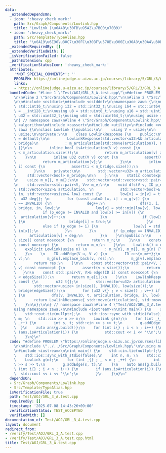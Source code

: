 ```yaml
---
data:
  _extendedDependsOn:
  - icon: ':heavy_check_mark:'
    path: Src/Graph/Components/Lowlink.hpp
    title: "Lowlink (\u6A4B\u30FB\u95A2\u7BC0\u70B9)"
  - icon: ':heavy_check_mark:'
    path: Src/Template/TypeAlias.hpp
    title: "\u6A19\u6E96\u30C7\u30FC\u30BF\u578B\u306E\u30A8\u30A4\u30EA\u30A2\u30B9"
  _extendedRequiredBy: []
  _extendedVerifiedWith: []
  _isVerificationFailed: false
  _pathExtension: cpp
  _verificationStatusIcon: ':heavy_check_mark:'
  attributes:
    '*NOT_SPECIAL_COMMENTS*': ''
    PROBLEM: https://onlinejudge.u-aizu.ac.jp/courses/library/5/GRL/3/GRL_3_A
    links:
    - https://onlinejudge.u-aizu.ac.jp/courses/library/5/GRL/3/GRL_3_A
  bundledCode: "#line 1 \"Test/AOJ/GRL_3_A.test.cpp\"\n#define PROBLEM \"https://onlinejudge.u-aizu.ac.jp/courses/library/5/GRL/3/GRL_3_A\"\
    \n\n#line 2 \"Src/Graph/Components/Lowlink.hpp\"\n\n#line 2 \"Src/Template/TypeAlias.hpp\"\
    \n\n#include <cstdint>\n#include <cstddef>\n\nnamespace zawa {\n\nusing i16 =\
    \ std::int16_t;\nusing i32 = std::int32_t;\nusing i64 = std::int64_t;\nusing i128\
    \ = __int128_t;\n\nusing u8 = std::uint8_t;\nusing u16 = std::uint16_t;\nusing\
    \ u32 = std::uint32_t;\nusing u64 = std::uint64_t;\n\nusing usize = std::size_t;\n\
    \n} // namespace zawa\n#line 4 \"Src/Graph/Components/Lowlink.hpp\"\n\n#include\
    \ <algorithm>\n#include <cassert>\n#include <utility>\n#include <vector>\n\nnamespace\
    \ zawa {\n\nclass Lowlink {\npublic:\n\n    using V = usize;\n\n    using ID =\
    \ usize;\n\nprivate:\n\n    class LowlinkResponse {\n    public:\n\n        LowlinkResponse()\
    \ = default;\n\n        LowlinkResponse(std::vector<u32>&& articulation, std::vector<bool>&&\
    \ bridge)\n            : m_articulation{std::move(articulation)}, m_bridge{std::move(bridge)}\
    \ {}\n\n        inline bool isArticulation(V v) const {\n            assert(v\
    \ < m_articulation.size());\n            return m_articulation[v] > 1u;\n    \
    \    }\n\n        inline u32 cut(V v) const {\n            assert(v < m_articulation.size());\n\
    \            return m_articulation[v];\n        }\n\n        inline bool isBridge(ID\
    \ i) const {\n            assert(i < m_bridge.size());\n            return m_bridge[i];\n\
    \        }\n\n    private:\n\n        std::vector<u32> m_articulation;\n\n   \
    \     std::vector<bool> m_bridge;\n\n    };\n\n    static constexpr usize INVALID{static_cast<ID>(-1)};\n\
    \n    usize m_n{}, m_m{};\n\n    std::vector<std::vector<std::pair<V, ID>>> m_g;\n\
    \n    std::vector<std::pair<V, V>> m_e;\n\n    void dfs(V v, ID p_edge, u32& t,\
    \ std::vector<u32>& articulation, \n            std::vector<bool>& bridge, std::vector<usize>&\
    \ in, std::vector<usize>& low) const {\n        low[v] = in[v] = t++;\n      \
    \  u32 deg{}; \n        for (const auto& [x, i] : m_g[v]) {\n            if (in[x]\
    \ == INVALID) {\n                deg++;\n                dfs(x, i, t, articulation,\
    \ bridge, in, low);\n                low[v] = std::min(low[v], low[x]);\n    \
    \            if (p_edge != INVALID and low[x] >= in[v]) {\n                  \
    \  articulation[v]++;\n                }\n                if (low[x] > in[v])\
    \ {\n                    bridge[i] = true;\n                }\n            }\n\
    \            else if (p_edge != i) {\n                low[v] = std::min(low[v],\
    \ in[x]);\n            }\n        }\n        if (p_edge == INVALID) {\n      \
    \      articulation[v] = deg;\n        }\n    }\n\npublic:\n\n    constexpr usize\
    \ size() const noexcept {\n        return m_n;\n    }\n\n    constexpr usize edgeSize()\
    \ const noexcept {\n        return m_m;\n    }\n\n    Lowlink() = default;\n\n\
    \    explicit Lowlink(usize n) \n        : m_n{n}, m_m{}, m_g(n) {\n        m_g.shrink_to_fit();\n\
    \    }\n    \n    ID addEdge(V u, V v) {\n        ID res{m_m++};\n        m_e.emplace_back(u,\
    \ v);\n        m_g[u].emplace_back(v, res);\n        m_g[v].emplace_back(u, res);\n\
    \        return res;\n    }\n\n    const std::vector<std::pair<V, ID>>& operator[](V\
    \ v) const noexcept {\n        assert(v < size());\n        return m_g[v];\n \
    \   }\n\n    const std::pair<V, V>& edge(ID i) const noexcept {\n        assert(i\
    \ < edgeSize());\n        return m_e[i];\n    }\n\n    LowlinkResponse build()\
    \ const {\n        u32 t{};\n        std::vector<u32> articulation(size(), 1u);\n\
    \        std::vector<usize> in(size(), INVALID), low(size());\n        std::vector<bool>\
    \ bridge(edgeSize());\n        for (u32 v{} ; v < size() ; v++) if (in[v] == INVALID)\
    \ {\n            dfs(v, INVALID, t, articulation, bridge, in, low);\n        }\n\
    \        return LowlinkResponse{ std::move(articulation), std::move(bridge) };\n\
    \    }\n\n};\n\n} // namespace zawa\n#line 4 \"Test/AOJ/GRL_3_A.test.cpp\"\n\n\
    using namespace zawa;\n\n#include <iostream>\n\nint main() {\n    std::cin.tie(nullptr);\n\
    \    std::cout.tie(nullptr);\n    std::ios::sync_with_stdio(false);\n    int n,\
    \ m; \n    std::cin >> n >> m;\n    Lowlink g(n);\n    for (int _{} ; _ < m ;\
    \ _++) {\n        int s, t; std::cin >> s >> t;\n        g.addEdge(s, t);\n  \
    \  }\n    auto ans{g.build()};\n    for (int i{} ; i < n ; i++) {\n        if\
    \ (ans.isArticulation(i)) {\n            std::cout << i << '\\n';\n        }\n\
    \    }\n}\n"
  code: "#define PROBLEM \"https://onlinejudge.u-aizu.ac.jp/courses/library/5/GRL/3/GRL_3_A\"\
    \n\n#include \"../../Src/Graph/Components/Lowlink.hpp\"\n\nusing namespace zawa;\n\
    \n#include <iostream>\n\nint main() {\n    std::cin.tie(nullptr);\n    std::cout.tie(nullptr);\n\
    \    std::ios::sync_with_stdio(false);\n    int n, m; \n    std::cin >> n >> m;\n\
    \    Lowlink g(n);\n    for (int _{} ; _ < m ; _++) {\n        int s, t; std::cin\
    \ >> s >> t;\n        g.addEdge(s, t);\n    }\n    auto ans{g.build()};\n    for\
    \ (int i{} ; i < n ; i++) {\n        if (ans.isArticulation(i)) {\n          \
    \  std::cout << i << '\\n';\n        }\n    }\n}\n"
  dependsOn:
  - Src/Graph/Components/Lowlink.hpp
  - Src/Template/TypeAlias.hpp
  isVerificationFile: true
  path: Test/AOJ/GRL_3_A.test.cpp
  requiredBy: []
  timestamp: '2025-07-08 14:43:26+09:00'
  verificationStatus: TEST_ACCEPTED
  verifiedWith: []
documentation_of: Test/AOJ/GRL_3_A.test.cpp
layout: document
redirect_from:
- /verify/Test/AOJ/GRL_3_A.test.cpp
- /verify/Test/AOJ/GRL_3_A.test.cpp.html
title: Test/AOJ/GRL_3_A.test.cpp
---
```

